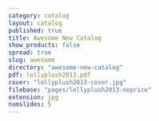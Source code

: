 ```yaml
---
category: catalog
layout: catalog
published: true
title: Awesome New Catalog
show_products: false
spread: true
slug: awesome
directory: "awesome-new-catalog"
pdf: lollyplush2013.pdf
cover: "lollyplush2013-cover.jpg"
filebase: "pages/lollyplush2013-noprice"
extension: jpg
numslides: 5
---
```


